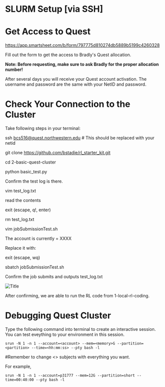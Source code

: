 # SLURM Setup [via SSH]
# **Get Access to Quest**
https://app.smartsheet.com/b/form/797775d810274db5889b5199c4260328

Fill out the form to get the access to Bradly's Quest allocation. 

**Note: Before requesting, make sure to ask Bradly for the proper allocation number!**

After several days you will receive your Quest account activation. The username and password are the same with your NetID and password. 

# Check Your Connection to the Cluster

Take following steps in your terminal:

ssh bcs516@quest.northwestern.edu    # This should be replaced with your netid 

git clone https://github.com/bstadie/rl_starter_kit.git

cd 2-basic-quest-cluster

python basic_test.py



Confirm the test log is there. 

vim test_log.txt

read the contents 

exit (escape, q!, enter)



rm test_log.txt

vim jobSubmissionTest.sh



The account is currently = XXXX

Replace it with: <project name>

exit (escape, wq)

sbatch jobSubmissionTest.sh

Confirm the job submits and outputs test_log.txt

![]("/359/README2.png"?raw=true "Title")

After confirming, we are able to run the RL code from 1-local-rl-coding.


# Debugging Quest Cluster
Type the following command into terminal to create an interactive session. You can test eveything to your environment in this session.

```
srun -N 1 -n 1 --account=<account> --mem=<memory>G --partition=<partition> --time=<hh:mm:ss> --pty bash -l
```

#Remember to change <> subjects with everything you want.

For example, 
```
srun -N 1 -n 1 --account=p31777 --mem=12G --partition=short --time=00:40:00 --pty bash -l
```
